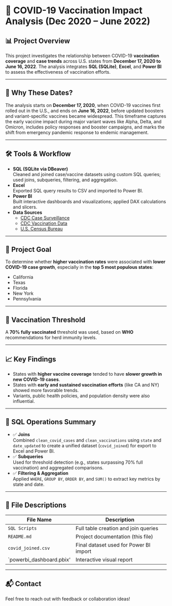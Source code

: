 # 🦠 COVID-19 Vaccination Impact Analysis (Dec 2020 – June 2022)

## 📊 Project Overview  
This project investigates the relationship between COVID-19 **vaccination coverage** and **case trends** across U.S. states from **December 17, 2020 to June 16, 2022**. The analysis integrates **SQL (SQLite)**, **Excel**, and **Power BI** to assess the effectiveness of vaccination efforts.

---

## 📅 Why These Dates?  
The analysis starts on **December 17, 2020**, when COVID-19 vaccines first rolled out in the U.S., and ends on **June 16, 2022**, before updated boosters and variant-specific vaccines became widespread. This timeframe captures the early vaccine impact during major variant waves like Alpha, Delta, and Omicron, includes policy responses and booster campaigns, and marks the shift from emergency pandemic response to endemic management.

---

## 🛠 Tools & Workflow

- **SQL (SQLite via DBeaver)**  
  Cleaned and joined case/vaccine datasets using custom SQL queries; used joins, subqueries, filtering, and aggregation.  
- **Excel**  
  Exported SQL query results to CSV and imported to Power BI.  
- **Power BI**  
  Built interactive dashboards and visualizations; applied DAX calculations and slicers.  
- **Data Sources**  
  - [CDC Case Surveillance](https://data.cdc.gov/)  
  - [CDC Vaccination Data](https://github.com/CDCgov/)  
  - [U.S. Census Bureau](https://www.census.gov/)

---

## 🎯 Project Goal  
To determine whether **higher vaccination rates** were associated with **lower COVID-19 case growth**, especially in the **top 5 most populous states**:  
- California  
- Texas  
- Florida  
- New York  
- Pennsylvania  

---

## 📌 Vaccination Threshold  
A **70% fully vaccinated** threshold was used, based on **WHO** recommendations for herd immunity levels.

---

## 📈 Key Findings

- States with **higher vaccine coverage** tended to have **slower growth in new COVID-19 cases**.  
- States with **early and sustained vaccination efforts** (like CA and NY) showed more favorable trends.  
- Variants, public health policies, and population density were also influential.

---

## 🧮 SQL Operations Summary

- ✅ **Joins**  
  Combined `clean_covid_cases` and `clean_vaccinations` using `state` and `date_updated` to create a unified dataset (`covid_joined`) for export to Excel and Power BI.  
- ✅ **Subqueries**  
  Used for threshold detection (e.g., states surpassing 70% full vaccination) and aggregated comparisons.  
- ✅ **Filtering & Aggregation**  
  Applied `WHERE`, `GROUP BY`, `ORDER BY`, and `SUM()` to extract key metrics by state and date.

---

## 📂 File Descriptions

| File Name                | Description                           |  
|--------------------------|---------------------------------------|  
| `SQL Scripts`            | Full table creation and join queries  |  
| `README.md`              | Project documentation (this file)     |  
| `covid_joined.csv`       | Final dataset used for Power BI import|  
| `powerbi_dashboard.pbix' | Interactive visual report             |

---

## 📬 Contact  
Feel free to reach out with feedback or collaboration ideas!
